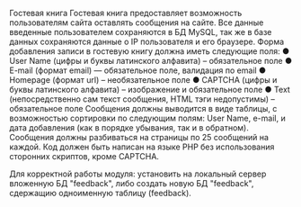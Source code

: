 Гостевая книга
Гостевая книга предоставляет возможность пользователям сайта оставлять
сообщения на сайте. Все данные введенные пользователем сохраняются в БД
MySQL, так же в базе данных сохраняются данные о IP пользователя и его
браузере.
Форма добавления записи в гостевую книгу должна иметь следующие поля:
● User Name (цифры и буквы латинского алфавита) – обязательное поле
● E-mail (формат email) — обязательное поле, валидация по email
● Homepage (формат url) – необязательное поле
● CAPTCHA (цифры и буквы латинского алфавита) – изображение и
обязательное поле 
● Text (непосредственно сам текст сообщения, HTML тэги недопустимы)
– обязательное поле
Сообщения должны выводится в виде таблицы, с возможностью сортировки
по следующим полям: User Name, e-mail, и дата добавления (как в порядке
убывания, так и в обратном). Сообщения должны разбиваться на страницы по
25 сообщений на каждой.
Код должен быть написан на языке PHP без использования сторонних
скриптов, кроме CAPTCHA.

Для корректной работы модуля: установить на локальный сервер вложенную БД "feedback", либо создать новую БД "feedback", сдержащию одноименную таблицу (feedback).
